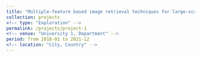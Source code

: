 ```yaml
---
title: "Multiple-feature based image retrieval techniques for large-scale visual localization"
collection: projects
<!-- type: "Exploration" -->
permalink: /projects/project-1
<!-- venue: "University 1, Department" -->
period: from 2018-01 to 2021-12
<!-- location: "City, Country" -->
---
```


<!-- This is a description of a teaching experience. You can use markdown like any other post.

Heading 1
======

Heading 2
======

Heading 3
====== -->